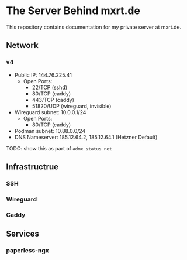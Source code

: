 # The Server Behind mxrt.de

This repository contains documentation for my private server at mxrt.de.


## Network

### v4
* Public IP: 144.76.225.41
  * Open Ports: 
    * 22/TCP (sshd)
    * 80/TCP (caddy) 
    * 443/TCP (caddy)
    * 51820/UDP (wireguard, invisible)
* Wireguard subnet: 10.0.0.1/24
  * Open Ports: 
    * 80/TCP (caddy)
* Podman subnet:  10.88.0.0/24
* DNS Nameserver: 185.12.64.2, 185.12.64.1 (Hetzner Default)

TODO: show this as part of `admx status net`



## Infrastructrue

### SSH

### Wireguard

### Caddy

## Services

### paperless-ngx